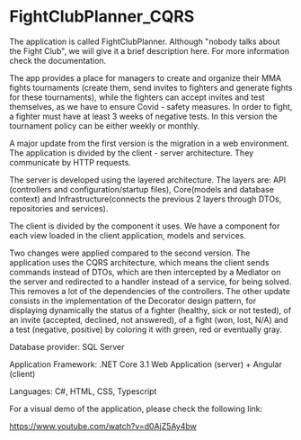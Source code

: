 # FightClubPlanner_CQRS

The application is called FightClubPlanner. Although "nobody talks about the Fight Club", we will give it a brief description here. For more information check the documentation.

The app provides a place for managers to create and organize their MMA fights tournaments (create them, send invites to fighters and generate fights for these tournaments), while the fighters can accept invites and test themselves, as we have to ensure Covid - safety measures. In order to fight, a fighter must have at least 3 weeks of negative tests. In this version the tournament policy can be either weekly or monthly.

A major update from the first version is the migration in a web environment. The application is divided by the client - server architecture. They communicate by HTTP requests.

The server is developed using the layered architecture. The layers are: API (controllers and configuration/startup files), Core(models and database context) and Infrastructure(connects the previous 2 layers through DTOs, repositories and services).

The client is divided by the component it uses. We have a component for each view loaded in the client application, models and services.

Two changes were applied compared to the second version. The application uses the CQRS architecture, which means the client sends commands instead of DTOs, which are then intercepted by a Mediator on the server and redirected to a handler instead of a service, for being solved. This removes a lot of the dependencies of the controllers. The other update consists in the implementation of the Decorator design pattern, for displaying dynamically the status of a fighter (healthy, sick or not tested), of an invite (accepted, declined, not answered), of a fight (won, lost, N/A) and a test (negative, positive) by coloring it with green, red or eventually gray.

Database provider: SQL Server

Application Framework: .NET Core 3.1 Web Application (server) + Angular (client)

Languages: C#, HTML, CSS, Typescript

For a visual demo of the application, please check the following link:

https://www.youtube.com/watch?v=d0AjZ5Ay4bw
